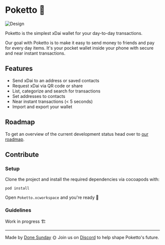 # Poketto 👛

![Design](https://user-images.githubusercontent.com/407470/56584925-b5dad380-65d4-11e9-87e5-3b9b356a7a4e.png)

Poketto is the simplest xDai wallet for your day-to-day transactions.

Our goal with Poketto is to make it easy to send money to friends and pay for every day items.
It's your pocket wallet inside your phone with secure and near instant transactions.

## Features

- Send xDai to an address or saved contacts
- Request xDai via QR code or share
- List, categorize and search for transactions
- Set addresses to contacts
- Near instant transactions (< 5 seconds)
- Import and export your wallet

## Roadmap

To get an overview of the current development status head over to [our roadmap](https://github.com/pokettocash/poketto-ios/projects/1).

## Contribute

### Setup

Clone the project and install the required dependencies via cocoapods with:

`pod install`

Open `Poketto.xcworkspace` and you're ready 🎉

### Guidelines

Work in progress 🏗


---

Made by [Done Sunday](http://donesunday.com/) 🌞 Join us on [Discord](https://discord.gg/6SrsfUf) to help shape Poketto's future.
